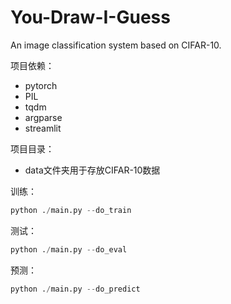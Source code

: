 # You-Draw-I-Guess

An image classification system based on CIFAR-10.



项目依赖：

* pytorch
* PIL
* tqdm
* argparse
* streamlit



项目目录：

* data文件夹用于存放CIFAR-10数据





训练：

```python
python ./main.py --do_train 
```



测试：

```python
python ./main.py --do_eval
```



预测：

```python
python ./main.py --do_predict
```

